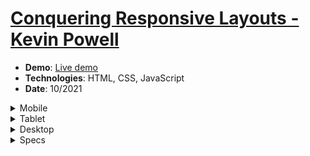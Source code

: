<h1><a href="https://courses.kevinpowell.co/conquering-responsive-layouts" target="_blank">Conquering Responsive Layouts - Kevin Powell</a></h1>
<ul>
  <li><strong>Demo</strong>: <a href="https://khalilagazal.github.io/playground/kevin-powell/conquering-responsive-layouts/challenge09/" target="_blank">Live demo</a></li>
  <li><strong>Technologies</strong>: HTML, CSS, JavaScript</li>
  <li><strong>Date</strong>: 10/2021</li>
</ul>
<details>
  <summary>Mobile</summary>
  <img src="https://github.com/KhalilaGazal/playground/blob/main/kevin-powell/conquering-responsive-layouts/challenge09/layout/mobile.jpg" alt="Webpage screenshot">
</details> 
<details>
  <summary>Tablet</summary>
  <img src="https://github.com/KhalilaGazal/playground/blob/main/kevin-powell/conquering-responsive-layouts/challenge09/layout/tablet.jpg" alt="Webpage screenshot">
</details>
<details>
  <summary>Desktop</summary>
  <img src="https://github.com/KhalilaGazal/playground/blob/main/kevin-powell/conquering-responsive-layouts/challenge09/layout/desktop.jpg" alt="Webpage screenshot">
</details>    
<details>
  <summary>Specs</summary>
  <img src="https://github.com/KhalilaGazal/playground/blob/main/kevin-powell/conquering-responsive-layouts/challenge09/layout/specs.jpg" alt="Webpage screenshot">
</details>
